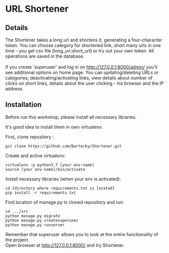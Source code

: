 # URL Shortener

## Details

The Shortener takes a long url and shortens it, generating a four-character token. You can choose category for shortened link, short many urls in one time - you get 
csv file [long_url;short_url] or try out your own token. All operations are saved in the database.
<br><br>
If you create 'superuser' and log in on http://127.0.0.1:8000/admin/ you'll see additional options on home page. 
You can updating/deleting URLs or categories, deactivating/activating links, view details about number of clicks on short links, details about the user clicking - his browser and the IP address. 

## Installation

Before run this workshop, please install all necessary libraries.

It's good idea to install them in own virtualenv.

First, clone repository :
```
git clone https://github.com/Bartecky/Shortener.git
```

Create and active virtualenv:

```
virtualenv -p python3.7 [your env-name]
source [your env-name]/bin/activate
```
Install necessary libraries (when your env is activated):
```
cd [directory where requirements.txt is located]
pip install -r requirements.txt
```

Find location of manage.py in cloned repository and run:
```
cd .../src
python manage.py migrate
python manage.py createsuperuser
python manage.py runserver
```
Remember that superuser allows you to look at the entire functionality of the project.<br>
Open browser at http://127.0.0.1:8000/ and try Shortener.


